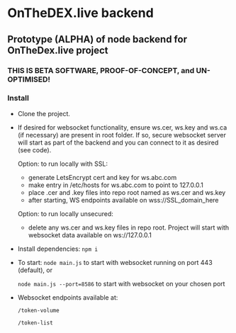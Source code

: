 # OnTheDEX.live backend

## Prototype (ALPHA) of node backend for OnTheDex.live project
### THIS IS BETA SOFTWARE, PROOF-OF-CONCEPT, and UN-OPTIMISED!


### Install
- Clone the project.
- If desired for websocket functionality, ensure ws.cer, ws.key and ws.ca (if necessary) are present in root folder.  If so, secure websocket server will start as part of the backend and you can connect to it as desired (see code).

    Option: to run locally with SSL:
     - generate LetsEncrypt cert and key for ws.abc.com
     - make entry in /etc/hosts for ws.abc.com to point to 127.0.0.1
     - place .cer and .key files into repo root named as ws.cer and ws.key
     - after starting, WS endpoints available on wss://SSL_domain_here

    Option: to run locally unsecured:
     - delete any ws.cer and ws.key files in repo root.  Project will start with websocket data available on ws://127.0.0.1
        
- Install dependencies:
    `npm i`

- To start:
    `node main.js` to start with websocket running on port 443 (default), or

    `node main.js --port=8586` to start with websocket on your chosen port

- Websocket endpoints available at:

    `/token-volume`

    `/token-list`

